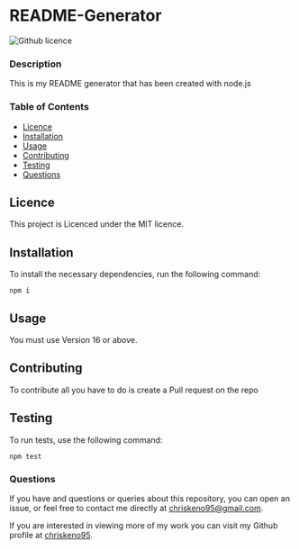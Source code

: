# README-Generator
  ![Github licence](https://img.shields.io/badge/license-MIT-blue.svg)

  ### Description

  This is my README generator that has been created with node.js

  ### Table of Contents

  * [Licence](#Licence)
  * [Installation](#Installation)
  * [Usage](#Usage)
  * [Contributing](#Contributing)
  * [Testing](#Testing)
  * [Questions](#Questions)
  
  ## Licence

  This project is Licenced under the MIT licence.

  ## Installation
  To install the necessary dependencies, run the following command:

  ```
  npm i
  ```

  ## Usage

  You must use Version 16 or above.

  ## Contributing

  To contribute all you have to do is create a Pull request on the repo

  ## Testing

  To run tests, use the following command:

  ```
  npm test
  ```

  ### Questions

  If you have and questions or queries about this repository, you can open an issue, or feel free to contact me directly at chriskeno95@gmail.com.

  If you are interested in viewing more of my work you can visit my Github profile at [chriskeno95](https://github.com/chriskeno95).
